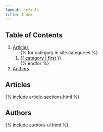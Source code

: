 ```yaml
---
layout: default
title: Index
---
```


## Table of Contents
<ol>
  <li><a href="#articles">Articles</a>
    <ol>
      {% for category in site.categories %}
        <li><a href="#category-{{ category | first }}">{{ category | first }}</a></li>
      {% endfor %}
    </ol>
  </li>
  <li><a href="#authors">Authors</a></li>
</ol>

## Articles
{% include article-sections.html %}

## Authors
{% include authors-ul.html %}

<div style="height:2000px;"></div>
